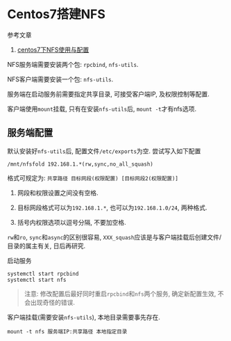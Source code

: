 # Centos7搭建NFS

参考文章

1. [centos7下NFS使用与配置](https://www.cnblogs.com/jkko123/p/6361476.html)

NFS服务端需要安装两个包: `rpcbind`, `nfs-utils`.

NFS客户端需要安装一个包: `nfs-utils`.

服务端在启动服务前需要指定共享目录, 可接受客户端IP, 及权限控制等配置.

客户端使用`mount`挂载, 只有在安装`nfs-utils`后, `mount -t`才有nfs选项.

## 服务端配置

默认安装好`nfs-utils`后, 配置文件`/etc/exports`为空. 尝试写入如下配置

```
/mnt/nfsfold 192.168.1.*(rw,sync,no_all_squash)
```

格式可规定为: `共享路径 目标网段(权限配置) [目标网段2(权限配置)]`

1. 网段和权限设置之间没有空格.

2. 目标网段格式可以为`192.168.1.*`, 也可以为`192.168.1.0/24`, 两种格式.

3. 括号内权限选项以逗号分隔, 不要加空格.

`rw`和`ro`, `sync`和`async`的区别很容易, `XXX_squash`应该是与客户端挂载后创建文件/目录的属主有关, 日后再研究.

启动服务

```
systemctl start rpcbind
systemctl start nfs
```

> 注意: 修改配置后最好同时重启`rpcbind`和`nfs`两个服务, 确定新配置生效, 不会出现奇怪的错误.

客户端挂载(需要安装`nfs-utils`), 本地目录需要事先存在.

```
mount -t nfs 服务端IP:共享路径 本地指定目录
```
